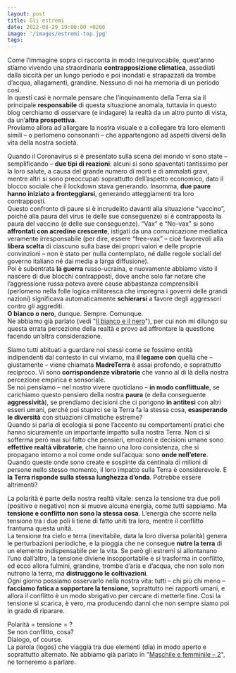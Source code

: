 ```yaml
---
layout: post
title: Gli estremi
date: 2022-08-29 19:00:00 +0200
image: '/images/estremi-top.jpg'
tags:
---
```


Come l’immagine sopra ci racconta in modo inequivocabile, quest’anno stiamo vivendo una straordinaria **contrapposizione climatica**, assediati dalla siccità per un lungo periodo e poi inondati e strapazzati da trombe d’acqua, allagamenti, grandine. Nessuno di noi ha memoria di un periodo così. <br/>
In questi casi è normale pensare che l’inquinamento della Terra sia il principale **responsabile** di questa situazione anomala, tuttavia in questo blog cerchiamo di osservare (e indagare) la realtà da un altro punto di vista, da un’**altra prospettiva**. <br/>
Proviamo allora ad allargare la nostra visuale e a collegare tra loro elementi simili – o perlomeno consonanti – che appartengono ad aspetti diversi della vita della nostra società.

Quando il Coronavirus si è presentato sulla scena del mondo vi sono state – semplificando – **due tipi di reazioni**: alcuni si sono spaventati tantissimo per la loro salute, a causa del grande numero di morti e di ammalati gravi, mentre altri si sono preoccupati soprattutto dell’aspetto economico, dato il blocco sociale che il lockdown stava generando. Insomma, **due paure hanno iniziato a fronteggiarsi**, generando atteggiamenti tra loro contrapposti. <br/>
Questo confronto di paure si è incrudelito davanti alla situazione “vaccino”, poiché alla paura del virus (e delle sue conseguenze) si è contrapposta la paura del vaccino (e delle sue conseguenze). “Vax” e “No-vax” si sono **affrontati con acredine crescente**, istigati da una comunicazione mediatica veramente irresponsabile (per dire, essere “free-vax” – cioè favorevoli alla **libera scelta** di ciascuno sulla base dei propri valori e delle proprie convinzioni – non è stato per nulla contemplato, né dalle regole sociali del governo italiano né dai media a larga diffusione). <br/>
Poi è subentrata **la guerra** russo-ucraina, e nuovamente abbiamo visto il nascere di due blocchi contrapposti, dove anche solo far notare che l’aggressione russa poteva avere cause abbastanza comprensibili (perlomeno nella folle logica militaresca che impregna i governi delle grandi nazioni) significava automaticamente **schierarsi** a favore degli aggressori contro gli aggrediti. <br/>
**O bianco o nero**, dunque. Sempre. Comunque. <br/>
Ne abbiamo già parlato (vedi "[Il bianco e il nero](/2021/06/11/bianco-e-nero)"), per cui non mi dilungo su questa errata percezione della realtà e provo ad affrontare la questione facendo un’altra considerazione.

Siamo tutti abituati a guardare noi stessi come se fossimo entità indipendenti dal contesto in cui viviamo, ma **il legame con** quella che – giustamente – viene chiamata **MadreTerra** è assai profondo, e soprattutto reciproco. Vi sono **corrispondenze vibratorie** che vanno al di là della nostra percezione empirica e sensoriale. <br/>
Se noi pensiamo – nel nostro vivere quotidiano – **in modo conflittuale**, se carichiamo questo pensiero della nostra **paura** (e della conseguente **aggressività**), se prendiamo decisioni che ci pongono **in antitesi** con altri esseri umani, perché poi stupirci se la Terra fa la stessa cosa, **esasperando le diversità** con situazioni climatiche estreme? <br/>
Quando si parla di ecologia si pone l’accento su comportamenti pratici che hanno sicuramente un importante impatto sulla nostra Terra. Non ci si sofferma però mai sul fatto che pensieri, emozioni e decisioni umane sono **effettive realtà vibratorie**, che hanno una loro consistenza, che si propagano intorno a noi come onde sull’acqua: sono **onde nell’etere**. <br/>
Quando queste onde sono create e sospinte da centinaia di milioni di persone nello stesso momento, il loro impatto sulla Terra è considerevole. E **la Terra risponde sulla stessa lunghezza d’onda**. Potrebbe essere altrimenti?

La polarità è parte della nostra realtà vitale: senza la tensione tra due poli (positivo e negativo) non si muove alcuna energia, come tutti sappiamo. Ma **tensione e conflitto non sono la stessa cosa**. L’energia che scorre nella tensione tra i due poli li tiene di fatto uniti tra loro, mentre il conflitto frantuma questa unità. <br/>
La tensione tra cielo e terra (inevitabile, data la loro diversa polarità) genera le perturbazioni periodiche, e la pioggia che ne consegue **nutre la terra** di un elemento indispensabile per la vita. Se però gli estremi si allontanano l’uno dall’altro, la tensione diviene insopportabile e si trasforma in conflitto, ed ecco allora fulmini, grandine, trombe d’aria e d’acqua, che non solo non nutrono la terra, ma **distruggono le coltivazioni**. <br/>
Ogni giorno possiamo osservarlo nella nostra vita: tutti – chi più chi meno – **facciamo fatica a sopportare la tensione**, soprattutto nei rapporti umani, e allora il conflitto è un modo sbrigativo per cercare di metterle fine. Cosi la tensione si scarica, è vero, ma producendo danni che non sempre siamo poi in grado di riparare.

Polarità = tensione = ? <br/>
Se non conflitto, cosa? <br/>
Dialogo, of course.<br/>
La parola (logos) che viaggia tra due elementi (dia) in modo aperto e soprattutto alternato. Ne abbiamo già parlato in "[Maschile e femminile – 2](/2021/04/16/maschile-femminile-2)", ne torneremo a parlare.
